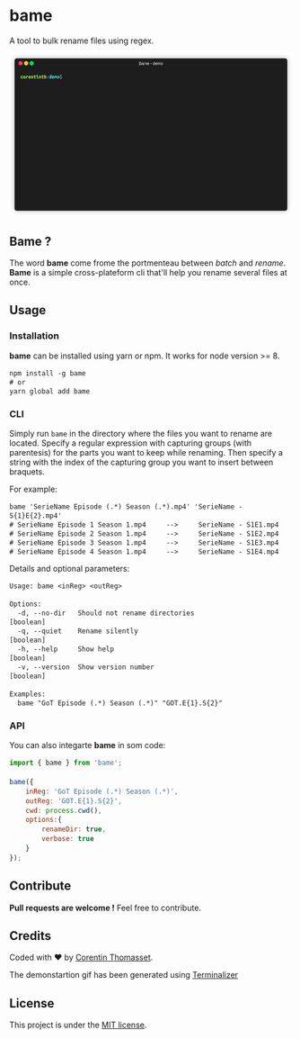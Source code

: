 # bame
A tool to bulk rename files using regex.

![demo gif](.github/bame-demo.gif)

## Bame ?

The word **bame** come frome the portmenteau between *batch* and *rename*. **Bame** is a simple cross-plateform cli that'll help you rename several files at once.  

## Usage
### Installation
**bame** can be installed using yarn or npm. It works for node version >= 8.

```shell
npm install -g bame
# or
yarn global add bame
```

### CLI

Simply run `bame` in the directory where the files you want to rename are located. Specify a regular expression with capturing groups (with parentesis) for the parts you want to keep while renaming. Then specify a string with the index of the capturing group you want to insert between braquets. 

For example:

```shell
bame 'SerieName Episode (.*) Season (.*).mp4' 'SerieName - S{1}E{2}.mp4'
# SerieName Episode 1 Season 1.mp4     -->     SerieName - S1E1.mp4
# SerieName Episode 2 Season 1.mp4     -->     SerieName - S1E2.mp4
# SerieName Episode 3 Season 1.mp4     -->     SerieName - S1E3.mp4
# SerieName Episode 4 Season 1.mp4     -->     SerieName - S1E4.mp4
```

Details and optional parameters:

```shell
Usage: bame <inReg> <outReg>

Options:
  -d, --no-dir   Should not rename directories                         [boolean]
  -q, --quiet    Rename silently                                       [boolean]
  -h, --help     Show help                                             [boolean]
  -v, --version  Show version number                                   [boolean]

Examples:
  bame "GoT Episode (.*) Season (.*)" "GOT.E{1}.S{2}"
```

### API
You can also integarte **bame** in som code:

```javascript
import { bame } from 'bame';

bame({
    inReg: 'GoT Episode (.*) Season (.*)',
    outReg: 'GOT.E{1}.S{2}',
    cwd: process.cwd(),
    options:{
        renameDir: true,
        verbose: true
    }
});
```

## Contribute
**Pull requests are welcome !** Feel free to contribute.

## Credits
Coded with ❤️ by [Corentin Thomasset](//corentin-thomasset.fr).

The demonstartion gif has been generated using [Terminalizer](https://github.com/faressoft/terminalizer)

## License
This project is under the [MIT license](./LICENSE).

